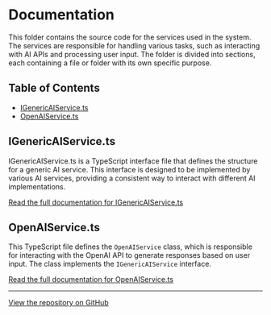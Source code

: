 # Documentation

This folder contains the source code for the services used in the system. The services are responsible for handling various tasks, such as interacting with AI APIs and processing user input. The folder is divided into sections, each containing a file or folder with its own specific purpose.

## Table of Contents

- [IGenericAIService.ts](#igenericaiservicets)
- [OpenAIService.ts](#openaiservicets)

## IGenericAIService.ts

IGenericAIService.ts is a TypeScript interface file that defines the structure for a generic AI service. This interface is designed to be implemented by various AI services, providing a consistent way to interact with different AI implementations.

[Read the full documentation for IGenericAIService.ts](IGenericAIService.ts)

## OpenAIService.ts

This TypeScript file defines the `OpenAIService` class, which is responsible for interacting with the OpenAI API to generate responses based on user input. The class implements the `IGenericAIService` interface.

[Read the full documentation for OpenAIService.ts](OpenAIService.ts)

---

[View the repository on GitHub](https://github.com/ingig/code-narrator/src/services)